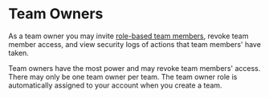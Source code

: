 # Team Owners

As a team owner you may invite
[role-based team members](/docs/teams/team-member-roles), revoke team member access, and
view security logs of actions that team members' have taken.

Team owners have the most power and may revoke team members' access.
There may only be one team owner per team. The team owner role is automatically assigned to your
account when you create a team.
